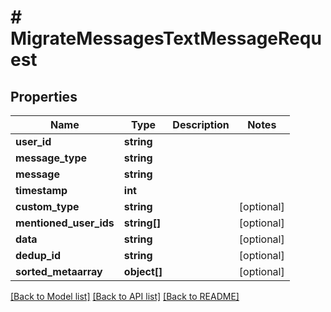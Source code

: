 # # MigrateMessagesTextMessageRequest

## Properties

Name | Type | Description | Notes
------------ | ------------- | ------------- | -------------
**user_id** | **string** |  |
**message_type** | **string** |  |
**message** | **string** |  |
**timestamp** | **int** |  |
**custom_type** | **string** |  | [optional]
**mentioned_user_ids** | **string[]** |  | [optional]
**data** | **string** |  | [optional]
**dedup_id** | **string** |  | [optional]
**sorted_metaarray** | **object[]** |  | [optional]

[[Back to Model list]](../../README.md#models) [[Back to API list]](../../README.md#endpoints) [[Back to README]](../../README.md)
